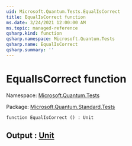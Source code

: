 ```yaml
---
uid: Microsoft.Quantum.Tests.EqualIsCorrect
title: EqualIsCorrect function
ms.date: 3/24/2021 12:00:00 AM
ms.topic: managed-reference
qsharp.kind: function
qsharp.namespace: Microsoft.Quantum.Tests
qsharp.name: EqualIsCorrect
qsharp.summary: ''
---
```


# EqualIsCorrect function

Namespace: [Microsoft.Quantum.Tests](xref:Microsoft.Quantum.Tests)

Package: [Microsoft.Quantum.Standard.Tests](https://nuget.org/packages/Microsoft.Quantum.Standard.Tests)




```qsharp
function EqualIsCorrect () : Unit
```


## Output : [Unit](xref:microsoft.quantum.lang-ref.unit)

